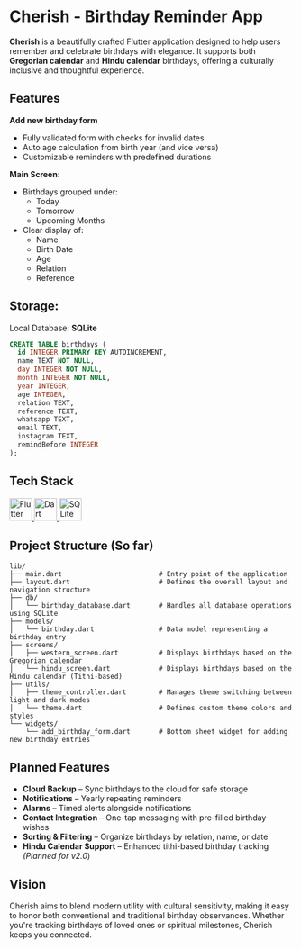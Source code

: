 # Cherish - Birthday Reminder App

**Cherish** is a beautifully crafted Flutter application designed to help users remember and celebrate birthdays with elegance. It supports both **Gregorian calendar** and **Hindu calendar** birthdays, offering a culturally inclusive and thoughtful experience.

## Features

**Add new birthday form**

-   Fully validated form with checks for invalid dates
-   Auto age calculation from birth year (and vice versa)
-   Customizable reminders with predefined durations

**Main Screen:**

-   Birthdays grouped under:
    -   Today
    -   Tomorrow
    -   Upcoming Months
-   Clear display of:
    -   Name
    -   Birth Date
    -   Age
    -   Relation
    -   Reference

## Storage:

Local Database: **SQLite**

```sql
CREATE TABLE birthdays (
  id INTEGER PRIMARY KEY AUTOINCREMENT,
  name TEXT NOT NULL,
  day INTEGER NOT NULL,
  month INTEGER NOT NULL,
  year INTEGER,
  age INTEGER,
  relation TEXT,
  reference TEXT,
  whatsapp TEXT,
  email TEXT,
  instagram TEXT,
  remindBefore INTEGER
);
```

## Tech Stack

<p align="left">
  <a href="https://flutter.dev" target="_blank">
    <img src="https://img.icons8.com/color/48/flutter.png" width="40" alt="Flutter"/>
  </a>
  <a href="https://dart.dev" target="_blank">
    <img src="https://img.icons8.com/color/48/dart.png" width="40" alt="Dart"/>
  </a>
  <a href="https://www.sqlite.org/index.html" target="_blank">
    <img src="https://img.icons8.com/ios-filled/48/4a90e2/sqlite.png" width="40" alt="SQLite"/>
  </a>
</p>

## Project Structure (So far)

```
lib/
├── main.dart                        # Entry point of the application
├── layout.dart                      # Defines the overall layout and navigation structure
├── db/
│   └── birthday_database.dart       # Handles all database operations using SQLite
├── models/
│   └── birthday.dart                # Data model representing a birthday entry
├── screens/
│   ├── western_screen.dart          # Displays birthdays based on the Gregorian calendar
│   └── hindu_screen.dart            # Displays birthdays based on the Hindu calendar (Tithi-based)
├── utils/
│   ├── theme_controller.dart        # Manages theme switching between light and dark modes
│   └── theme.dart                   # Defines custom theme colors and styles
└── widgets/
    └── add_birthday_form.dart       # Bottom sheet widget for adding new birthday entries

```

## Planned Features

-   **Cloud Backup** – Sync birthdays to the cloud for safe storage
-   **Notifications** – Yearly repeating reminders
-   **Alarms** – Timed alerts alongside notifications
-   **Contact Integration** – One-tap messaging with pre-filled birthday wishes
-   **Sorting & Filtering** – Organize birthdays by relation, name, or date
-   **Hindu Calendar Support** – Enhanced tithi-based birthday tracking _(Planned for v2.0_)

## Vision

Cherish aims to blend modern utility with cultural sensitivity, making it easy to honor both conventional and traditional birthday observances. Whether you're tracking birthdays of loved ones or spiritual milestones, Cherish keeps you connected.
